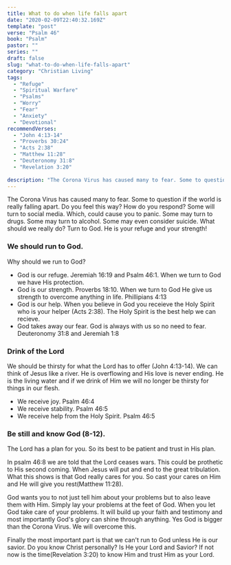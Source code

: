 ```yaml
---
title: What to do when life falls apart
date: "2020-02-09T22:40:32.169Z"
template: "post"
verse: "Psalm 46"
book: "Psalm"
pastor: ""
series: ""
draft: false
slug: "what-to-do-when-life-falls-apart"
category: "Christian Living"
tags:
  - "Refuge"
  - "Spiritual Warfare"
  - "Psalms"
  - "Worry"
  - "Fear"
  - "Anxiety"
  - "Devotional"
recommendVerses: 
  - "John 4:13-14"
  - "Proverbs 30:24"
  - "Acts 2:38"
  - "Matthew 11:28"
  - "Deuteronomy 31:8"
  - "Revelation 3:20"
                   
description: "The Corona Virus has caused many to fear. Some to question if the world is really falling apart. Do you feel this way? How do you respond?Some will turn to social media. Which, could cause you to panic. Some may turn to drugs. Some may turn to alcohol. Some may even consider suicide. What should we really do? Turn to God. He is your refuge and your strength!"
---
```

  
  The Corona Virus has caused many to fear. Some to question if the world is really falling apart. Do you feel this way? How do you respond? Some will turn to social media. Which, could cause you to panic. Some may turn to drugs. Some may turn to alcohol. Some may even consider suicide. What should we really do? Turn to God. He is your refuge and your strength!
  
### We should run to God. 
Why should we run to God?

- God is our refuge. Jeremiah 16:19 and Psalm 46:1. When we turn to God we have His protection. 
- God is our strength. Proverbs 18:10. When we turn to God He give us strength to overcome anything in life. Phillipians 4:13 
- God is our help. When you believe in God you receieve the Holy Spirit who is your helper (Acts 2:38). The Holy Spirit is the best help we can recieve.
- God takes away our fear. God is always with us so no need to fear. Deuteronomy 31:8 and Jeremiah 1:8

### Drink of the Lord
We should be thirsty for what the Lord has to offer (John 4:13-14). We can think of Jesus like a river. He is overflowing and His love is never ending. He is the living water and if we drink of Him we will no longer be thirsty for things in our flesh. 

- We receive joy. Psalm 46:4
- We receive stability. Psalm 46:5
- We receive help from the Holy Spirit. Psalm 46:5 


### Be still and know God (8-12).
The Lord has a plan for you. So its best to be patient and trust in His plan. 

In psalm 46:8 we are told that the Lord ceases wars. This could be prothetic to His second coming. When Jesus will put and end to the great tribulation. What this shows is that God really cares for you. So cast your cares on Him and He will give you rest(Matthew 11:28).

God wants you to not just tell him about your problems but to also leave them with Him. Simply lay your problems at the feet of God. When you let God take care of your problems. It will build up your faith and testimony and most importantly God's glory can shine through anything. Yes God is bigger than the Corona Virus. We will overcome this. 

Finally the most important part is that we can't run to God unless He is our savior. Do you know Christ personally? Is He your Lord and Savior? If not now is the time(Revelation 3:20) to know Him and trust Him as your Lord. 
                                                                                                                                                                                                                                                                                                                                                                                                                                                                                                                                                                                                                                                                                                                                                                                                                                                                                                                                                                                                                                                                                                                                                                                                                                                                                                                                                                                                                                                                                                                                                                                                                                                                                                                                                                                                                                                                                                                                                                                                                                                                                                                                                                                                                                                                                                                                                                                                                                                                                                                                                                                                                                                                                                                                                                   